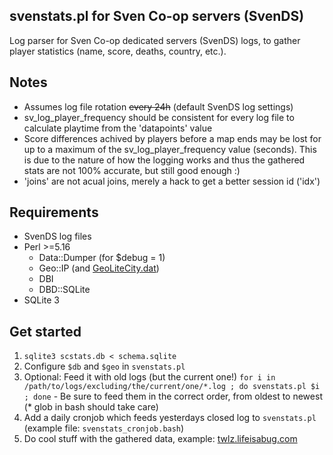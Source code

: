 ## svenstats.pl for Sven Co-op servers (SvenDS)
Log parser for Sven Co-op dedicated servers (SvenDS) logs, to gather player statistics (name, score, deaths, country, etc.).

## Notes
* Assumes log file rotation ~~every 24h~~ (default SvenDS log settings)
* sv_log_player_frequency should be consistent for every log file to calculate playtime from the 'datapoints' value
* Score differences achived by players before a map ends may be lost for up to a maximum of the sv_log_player_frequency value (seconds). This is due to the nature of how the logging works and thus the gathered stats are not 100% accurate, but still good enough :)
* 'joins' are not acual joins, merely a hack to get a better session id ('idx')

## Requirements
* SvenDS log files
* Perl >=5.16
  * Data::Dumper (for $debug = 1)
  * Geo::IP (and [GeoLiteCity.dat](https://dev.maxmind.com/geoip/legacy/geolite/))
  * DBI
  * DBD::SQLite
* SQLite 3

## Get started
1. ```sqlite3 scstats.db < schema.sqlite```
2. Configure ```$db``` and ```$geo``` in ```svenstats.pl```
3. Optional: Feed it with old logs (but the current one!) ```for i in /path/to/logs/excluding/the/current/one/*.log ; do svenstats.pl $i ; done``` - Be sure to feed them in the correct order, from oldest to newest (* glob in bash should take care)
4. Add a daily cronjob which feeds yesterdays closed log to ```svenstats.pl``` (example file: ```svenstats_cronjob.bash```)
5. Do cool stuff with the gathered data, example: [twlz.lifeisabug.com](http://twlz.lifeisabug.com/)

